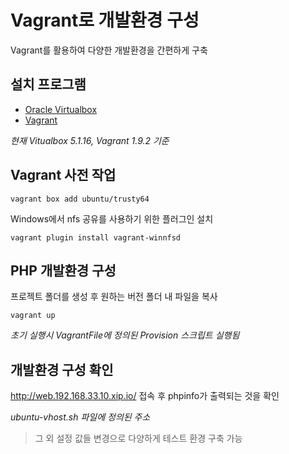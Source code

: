 # Vagrant로 개발환경 구성
Vagrant를 활용하여 다양한 개발환경을 간편하게 구축

## 설치 프로그램
- [Oracle Virtualbox](https://www.virtualbox.org/wiki/Downloads)
- [Vagrant](https://www.vagrantup.com/downloads.html)

*현재 Vitualbox 5.1.16, Vagrant 1.9.2 기준*

## Vagrant 사전 작업
``` shell
vagrant box add ubuntu/trusty64
```

Windows에서 nfs 공유를 사용하기 위한 플러그인 설치
``` shell
vagrant plugin install vagrant-winnfsd
```

## PHP 개발환경 구성

프로젝트 폴더를 생성 후 원하는 버전 폴더 내 파일을 복사

``` shell
vagrant up
```
*초기 실행시 VagrantFile에 정의된 Provision 스크립트 실행됨*

## 개발환경 구성 확인

http://web.192.168.33.10.xip.io/ 접속 후 phpinfo가 출력되는 것을 확인

*ubuntu-vhost.sh 파일에 정의된 주소*

> 그 외 설정 값들 변경으로 다양하게 테스트 환경 구축 가능
